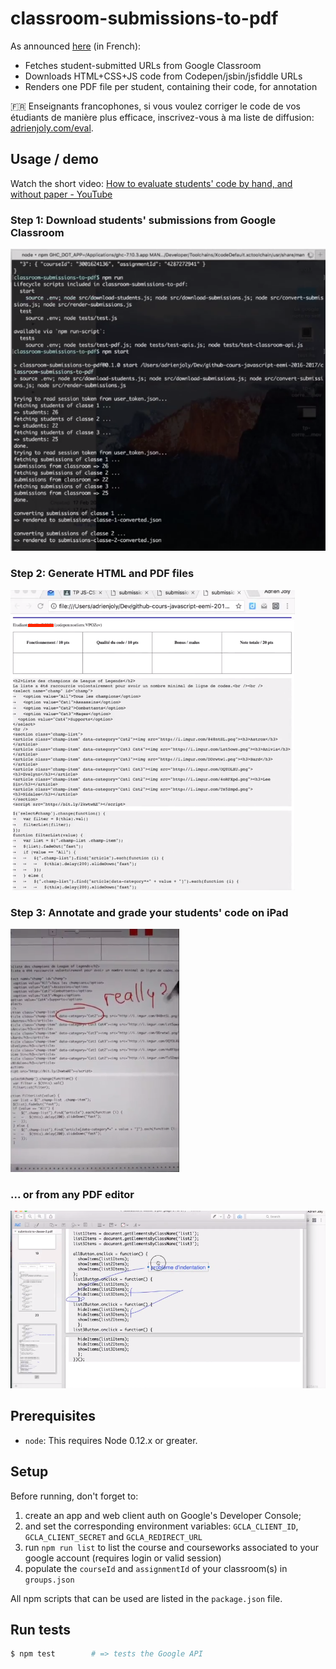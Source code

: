 # classroom-submissions-to-pdf

As announced [here](http://mailchi.mp/116ff02883f5/exporter-en-pdf-le-code-de-vos-tudiants-depuis-google-classroom) (in French):

- Fetches student-submitted URLs from Google Classroom
- Downloads HTML+CSS+JS code from Codepen/jsbin/jsfiddle URLs
- Renders one PDF file per student, containing their code, for annotation

🇫🇷 Enseignants francophones, si vous voulez corriger le code de vos étudiants de manière plus efficace, inscrivez-vous à ma liste de diffusion: [adrienjoly.com/eval](https://adrienjoly.com/eval).

## Usage / demo

Watch the short video: [How to evaluate students' code by hand, and without paper - YouTube](https://www.youtube.com/watch?v=L7NQNe72Jec)

### Step 1: Download students' submissions from Google Classroom

![](./docs/1-download-classroom-submissions.png)

### Step 2: Generate HTML and PDF files

![](./docs/2-generate-html-and-pdf.png)

### Step 3: Annotate and grade your students' code on iPad

![](./docs/3-annotate-grade-students-ipad.png)

### ... or from any PDF editor

![](./docs/3b-annotate-grade-students-pdf.png)

## Prerequisites

- `node`: This requires Node 0.12.x or greater.

## Setup

Before running, don't forget to:

1. create an app and web client auth on Google's Developer Console;   
2. and set the corresponding environment variables: `GCLA_CLIENT_ID`, `GCLA_CLIENT_SECRET` and `GCLA_REDIRECT_URL`
3. run `npm run list` to list the course and courseworks associated to your google account (requires login or valid session)
4. populate the `courseId` and `assignmentId` of your classroom(s) in `groups.json`

All npm scripts that can be used are listed in the `package.json` file.

## Run tests

```sh
$ npm test        # => tests the Google API
```
